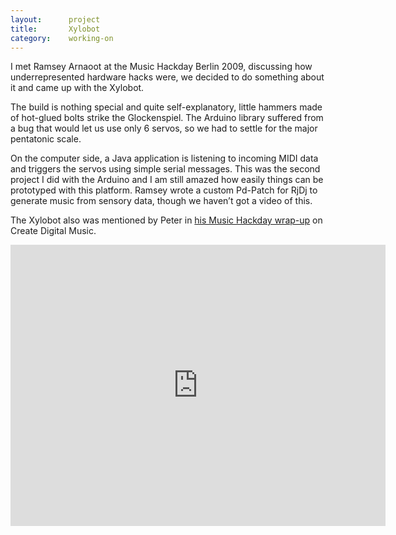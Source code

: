 ```yaml
---
layout:      project
title:       Xylobot
category:    working-on
---
```

I met Ramsey Arnaoot at the Music Hackday Berlin 2009, discussing how underrepresented hardware hacks were, we decided to do something about it and came up with the Xylobot.

The build is nothing special and quite self-explanatory, little hammers made of hot-glued bolts strike the Glockenspiel. The Arduino library suffered from a bug that would let us use only 6 servos, so we had to settle for the major pentatonic scale.

On the computer side, a Java application is listening to incoming MIDI data and triggers the servos using simple serial messages. This was the second project I did with the Arduino and I am still amazed how easily things can be prototyped with this platform. Ramsey wrote a custom Pd-Patch for RjDj to generate music from sensory data, though we haven’t got a video of this.

The Xylobot also was mentioned by Peter in [his Music Hackday wrap-up][cdm_mhd_berlin] on Create Digital Music.

<iframe src="http://player.vimeo.com/video/6668819?byline=1&portrait=1&color=0066FF" width="600" height="450" frameborder="0">
</iframe>

[cdm_mhd_berlin]: http://createdigitalmusic.com/2009/09/wild-musical-inventions-from-berlin-hackday/